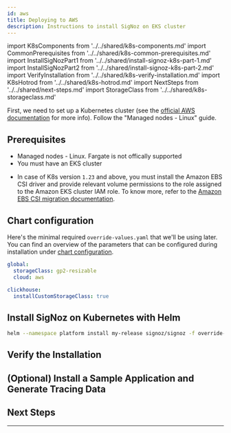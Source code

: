 ```yaml
---
id: aws
title: Deploying to AWS
description: Instructions to install SigNoz on EKS cluster
---
```


import K8sComponents from '../../shared/k8s-components.md'
import CommonPrerequisites from '../../shared/k8s-common-prerequisites.md'
import InstallSigNozPart1 from '../../shared/install-signoz-k8s-part-1.md'
import InstallSigNozPart2 from '../../shared/install-signoz-k8s-part-2.md'
import VerifyInstallation from '../../shared/k8s-verify-installation.md'
import K8sHotrod from '../../shared/k8s-hotrod.md'
import NextSteps from '../../shared/next-steps.md'
import StorageClass from '../../shared/k8s-storageclass.md'

First, we need to set up a Kubernetes cluster (see the
[official AWS documentation][1]
for more info). Follow the "Managed nodes - Linux" guide.

<K8sComponents />

## Prerequisites

- Managed nodes - Linux. Fargate is not offically supported
- You must have an EKS cluster

<CommonPrerequisites />

- In case of K8s version `1.23` and above, you must install the Amazon EBS CSI driver
  and provide relevant volume permissions to the role assigned to the Amazon EKS cluster
  IAM role. To know more, refer to the [Amazon EBS CSI migration documentation][2].

## Chart configuration

Here's the minimal required `override-values.yaml` that we'll be using later. You can find
an overview of the parameters that can be configured during installation under
[chart configuration][3].

```yaml
global:
  storageClass: gp2-resizable
  cloud: aws

clickhouse:
  installCustomStorageClass: true
```

<StorageClass />

## Install SigNoz on Kubernetes with Helm

<InstallSigNozPart1 />

```bash
helm --namespace platform install my-release signoz/signoz -f override-values.yaml
```

<InstallSigNozPart2 />

## Verify the Installation

<VerifyInstallation />

## (Optional) Install a Sample Application and Generate Tracing Data

<K8sHotrod />

## Next Steps

<NextSteps />

---

[1]: https://docs.aws.amazon.com/eks/latest/userguide/getting-started-eksctl.html
[2]: https://docs.aws.amazon.com/eks/latest/userguide/ebs-csi-migration-faq.html
[3]: https://github.com/SigNoz/charts/tree/main/charts/signoz#configuration
